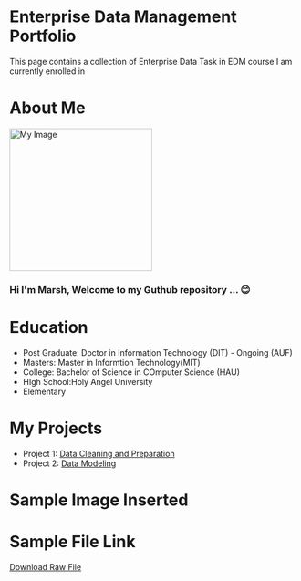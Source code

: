 
# Enterprise Data Management Portfolio
This page contains a collection of Enterprise Data Task in EDM course I am currently enrolled in
# About Me
[<img src="images/profile.avif" width=250 height=250 alt="My Image"/>](images/profile.avif)
### Hi I'm Marsh, Welcome to my Guthub repository ... :blush:
# Education
- Post Graduate: Doctor in Information Technology (DIT) - Ongoing (AUF)
- Masters: Master in Informtion Technology(MIT)
- College: Bachelor of Science in COmputer Science (HAU)
- HIgh School:Holy Angel University
- Elementary
# My Projects
- Project 1: [Data Cleaning and Preparation](https://github.com/arshPatchak/Midterm-Task-1)
- Project 2: [Data Modeling](https://arshpatchak.github.io/testCodes/)
#
# Sample Image Inserted
<!--- ![screenshot](images/profile.avif)--->
# Sample File Link
[Download Raw File](dataFiles/PivotReport.xlsx)

